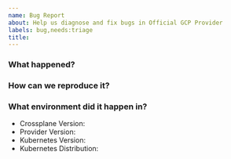 ```yaml
---
name: Bug Report
about: Help us diagnose and fix bugs in Official GCP Provider
labels: bug,needs:triage
title: 
---
```

<!--
Thank you for helping to improve Official GCP Provider!

Please be sure to search for open issues before raising a new one. We use issues
for bug reports and feature requests.
-->

### What happened?
<!--
Please let us know what behaviour you expected and how Official GCP Provider diverged from
that behaviour.
-->

### How can we reproduce it?
<!--
Help us to reproduce your bug as succinctly and precisely as possible. Artifacts
such as example manifests or a script that triggers the issue are highly
appreciated!
-->

### What environment did it happen in?

* Crossplane Version:
* Provider Version:
* Kubernetes Version: <!-- use `kubectl version` --> 
* Kubernetes Distribution: <!-- EKS, AKS, GKE, OpenShift, etc. -->
